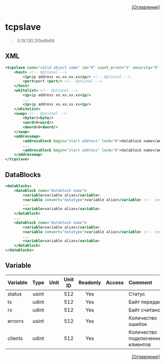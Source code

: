<p align='right'><a href='index.html'>[Оглавление]</a></p>

# tcpslave
> 0.19.130.2f0e6b68
## XML
````xml
<tcpslave name="valid object name" id="0" count_error="3" security="0" maxclient="8" >
	<host> <!-- Optional -->
		<ip>ip address xx.xx.xx.xx<ip/> <!-- Optional -->
		<port>port <port/> <!-- Optional -->
	</host>
	<whitelist> <!-- Optional -->
		<ip>ip address xx.xx.xx.xx<ip/>
		...
		<ip>ip address xx.xx.xx.xx<ip/>
	</whitelist>
	<swap> <!-- Optional -->
		<byte>1<byte/>
		<word>0<word/>
		<dword>0<dword/>
	</swap>
	<addressmap>
		<addressblock begin="start address" lock="0">datablock name</addressblock>
		...
		<addressblock begin="start address" lock="0">datablock name</addressblock>
	</addressmap>
</tcpslave>
````
## DataBlocks
````xml
<datablocks>
	<datablock name="datablock name">
		<variable>variable alias</variable>
		<variable convert="datatype">variable alias</variable> <!-- convert is optional -->
		...
		<variable>variable alias</variable>
	</datablock>
	...
	<datablock name="datablock name">
		<variable>variable alias</variable>
		<variable convert="datatype">variable alias</variable> <!-- convert is optional -->
		...
		<variable>variable alias</variable>
	</datablock>
</datablocks>
````

## Variable
Variable | Type | Unit | Unit ID | Readonly | Access | Comment
:-- |:--:|:--:|:--:|:--:|:-- |:--
status | usint |  | 512 | Yes |   | Статус
tx | udint |  | 512 | Yes |   | Байт передано
rx | udint |  | 512 | Yes |   | Байт считано
errorrx | usint |  | 512 | Yes |   | Количество ошибок
clients | udint |  | 512 | Yes |   | Количество подключенных клиентов


<p align='right'><a href='index.html'>[Оглавление]</a></p>

